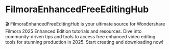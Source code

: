 # FilmoraEnhancedFreeEditingHub
🎬 FilmoraEnhancedFreeEditingHub is your ultimate source for Wondershare Filmora 2025 Enhanced Edition tutorials and resources. Dive into community-driven tips and tools to access free enhanced video editing tools for stunning production in 2025. Start creating and downloading now!
